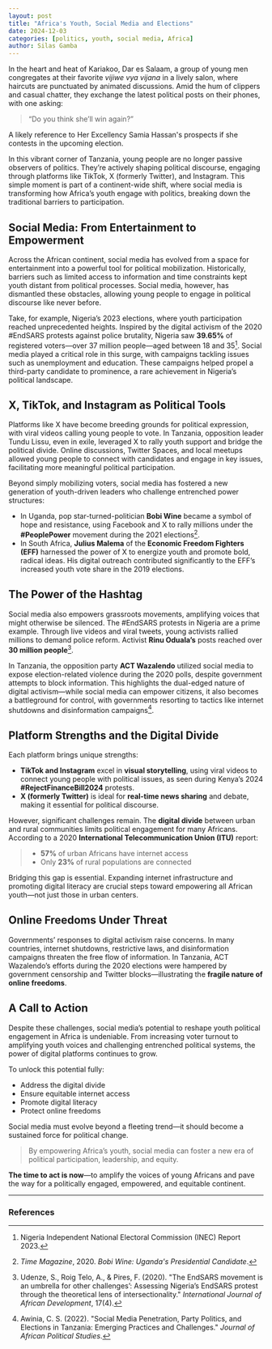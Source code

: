 ```yaml
---
layout: post
title: "Africa's Youth, Social Media and Elections"
date: 2024-12-03
categories: [politics, youth, social media, Africa]
author: Silas Gamba
---
```


In the heart and heat of Kariakoo, Dar es Salaam, a group of young men congregates at their favorite _vijiwe vya vijana_ in a lively salon, where haircuts are punctuated by animated discussions. Amid the hum of clippers and casual chatter, they exchange the latest political posts on their phones, with one asking:

> “Do you think she’ll win again?”

A likely reference to Her Excellency Samia Hassan's prospects if she contests in the upcoming election.

In this vibrant corner of Tanzania, young people are no longer passive observers of politics. They’re actively shaping political discourse, engaging through platforms like TikTok, X (formerly Twitter), and Instagram. This simple moment is part of a continent-wide shift, where social media is transforming how Africa’s youth engage with politics, breaking down the traditional barriers to participation.

## Social Media: From Entertainment to Empowerment

Across the African continent, social media has evolved from a space for entertainment into a powerful tool for political mobilization. Historically, barriers such as limited access to information and time constraints kept youth distant from political processes. Social media, however, has dismantled these obstacles, allowing young people to engage in political discourse like never before.

Take, for example, Nigeria’s 2023 elections, where youth participation reached unprecedented heights. Inspired by the digital activism of the 2020 #EndSARS protests against police brutality, Nigeria saw **39.65%** of registered voters—over 37 million people—aged between 18 and 35[^1]. Social media played a critical role in this surge, with campaigns tackling issues such as unemployment and education. These campaigns helped propel a third-party candidate to prominence, a rare achievement in Nigeria’s political landscape.

## X, TikTok, and Instagram as Political Tools

Platforms like X have become breeding grounds for political expression, with viral videos calling young people to vote. In Tanzania, opposition leader Tundu Lissu, even in exile, leveraged X to rally youth support and bridge the political divide. Online discussions, Twitter Spaces, and local meetups allowed young people to connect with candidates and engage in key issues, facilitating more meaningful political participation.

Beyond simply mobilizing voters, social media has fostered a new generation of youth-driven leaders who challenge entrenched power structures:

- In Uganda, pop star-turned-politician **Bobi Wine** became a symbol of hope and resistance, using Facebook and X to rally millions under the **#PeoplePower** movement during the 2021 elections[^2].
- In South Africa, **Julius Malema** of the **Economic Freedom Fighters (EFF)** harnessed the power of X to energize youth and promote bold, radical ideas. His digital outreach contributed significantly to the EFF’s increased youth vote share in the 2019 elections.

## The Power of the Hashtag

Social media also empowers grassroots movements, amplifying voices that might otherwise be silenced. The #EndSARS protests in Nigeria are a prime example. Through live videos and viral tweets, young activists rallied millions to demand police reform. Activist **Rinu Oduala’s** posts reached over **30 million people**[^3].

In Tanzania, the opposition party **ACT Wazalendo** utilized social media to expose election-related violence during the 2020 polls, despite government attempts to block information. This highlights the dual-edged nature of digital activism—while social media can empower citizens, it also becomes a battleground for control, with governments resorting to tactics like internet shutdowns and disinformation campaigns[^4].

## Platform Strengths and the Digital Divide

Each platform brings unique strengths:

- **TikTok and Instagram** excel in **visual storytelling**, using viral videos to connect young people with political issues, as seen during Kenya’s 2024 **#RejectFinanceBill2024** protests.
- **X (formerly Twitter)** is ideal for **real-time news sharing** and debate, making it essential for political discourse.

However, significant challenges remain. The **digital divide** between urban and rural communities limits political engagement for many Africans. According to a 2020 **International Telecommunication Union (ITU)** report:

> - **57%** of urban Africans have internet access  
> - Only **23%** of rural populations are connected

Bridging this gap is essential. Expanding internet infrastructure and promoting digital literacy are crucial steps toward empowering all African youth—not just those in urban centers.

## Online Freedoms Under Threat

Governments’ responses to digital activism raise concerns. In many countries, internet shutdowns, restrictive laws, and disinformation campaigns threaten the free flow of information. In Tanzania, ACT Wazalendo’s efforts during the 2020 elections were hampered by government censorship and Twitter blocks—illustrating the **fragile nature of online freedoms**.

## A Call to Action

Despite these challenges, social media’s potential to reshape youth political engagement in Africa is undeniable. From increasing voter turnout to amplifying youth voices and challenging entrenched political systems, the power of digital platforms continues to grow.

To unlock this potential fully:

- Address the digital divide
- Ensure equitable internet access
- Promote digital literacy
- Protect online freedoms

Social media must evolve beyond a fleeting trend—it should become a sustained force for political change.

> By empowering Africa’s youth, social media can foster a new era of political participation, leadership, and equity.

**The time to act is now**—to amplify the voices of young Africans and pave the way for a politically engaged, empowered, and equitable continent.

---

### References

[^1]: Nigeria Independent National Electoral Commission (INEC) Report 2023.  
[^2]: *Time Magazine*, 2020. *Bobi Wine: Uganda's Presidential Candidate*.  
[^3]: Udenze, S., Roig Telo, A., & Pires, F. (2020). "The EndSARS movement is an umbrella for other challenges’: Assessing Nigeria’s EndSARS protest through the theoretical lens of intersectionality." *International Journal of African Development*, 17(4).  
[^4]: Awinia, C. S. (2022). "Social Media Penetration, Party Politics, and Elections in Tanzania: Emerging Practices and Challenges." *Journal of African Political Studies*.
